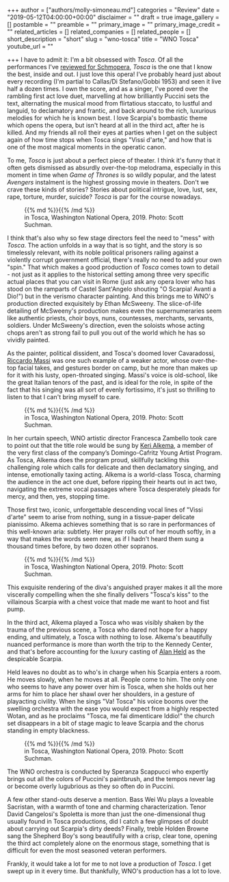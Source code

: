 +++
author = ["authors/molly-simoneau.md"]
categories = "Review"
date = "2019-05-12T04:00:00+00:00"
disclaimer = ""
draft = true
image_gallery = []
postamble = ""
preamble = ""
primary_image = ""
primary_image_credit = ""
related_articles = []
related_companies = []
related_people = []
short_description = "short"
slug = "wno-tosca"
title = "WNO Tosca"
youtube_url = ""

+++
I have to admit it: I'm a bit obsessed with _Tosca_. Of all the performances I've [reviewed for Schmopera](/authors/molly-simoneau/), _Tosca_ is the one that I know the best, inside and out. I just love this opera! I've probably heard just about every recording (I'm partial to Callas/Di Stefano/Gobbi 1953) and seen it live half a dozen times. I own the score, and as a singer, I've pored over the rambling first act love duet, marvelling at how brilliantly Puccini sets the text, alternating the musical mood from flirtatious staccato, to lustful and languid, to declamatory and frantic, and back around to the rich, luxurious melodies for which he is known best. I love Scarpia's bombastic theme which opens the opera, but isn't heard at all in the third act, after he is killed. And my friends all roll their eyes at parties when I get on the subject again of how time stops when Tosca sings "Vissi d'arte," and how that is one of the most magical moments in the operatic canon.

To me, _Tosca_ is just about a perfect piece of theater. I think it's funny that it often gets dismissed as absurdly over-the-top melodrama, especially in this moment in time when _Game of Thrones_ is so wildly popular, and the latest _Avengers_ instalment is the highest grossing movie in theaters. Don't we crave these kinds of stories? Stories about political intrigue, love, lust, sex, rape, torture, murder, suicide? _Tosca_ is par for the course nowadays.

<figure data-type="image">{{% md %}}{{% /md %}}

<figcaption> in Tosca, Washington National Opera, 2019. Photo: Scott Suchman.</figcaption>

</figure>

I think that's also why so few stage directors feel the need to "mess" with _Tosca_. The action unfolds in a way that is so tight, and the story is so timelessly relevant, with its noble political prisoners railing against a violently corrupt government official, there's really no need to add your own "spin." That which makes a good production of _Tosca_ comes town to detail - not just as it applies to the historical setting among three very specific actual places that you can visit in Rome (just ask any opera lover who has stood on the ramparts of Castel Sant'Angelo shouting "O Scarpia! Avanti a Dio!") but in the verismo character painting. And this brings me to WNO's production directed exquisitely by Ethan McSweeny. The slice-of-life detailing of McSweeny's production makes even the supernumeraries seem like authentic priests, choir boys, nuns, countesses, merchants, servants, soldiers. Under McSweeny's direction, even the soloists whose acting chops aren't as strong fail to pull you out of the world which he has so vividly painted.

As the painter, political dissident, and Tosca's doomed lover Cavaradossi, [Riccardo Massi](/scene/people/riccardo-massi/) was one such example of a weaker actor, whose over-the-top facial takes, and gestures border on camp, but he more than makes up for it with his lusty, open-throated singing. Massi's voice is old-school, like the great Italian tenors of the past, and is ideal for the role, in spite of the fact that his singing was all sort of evenly fortissimo, it's just so thrilling to listen to that I can't bring myself to care.

<figure data-type="image">{{% md %}}{{% /md %}}

<figcaption> in Tosca, Washington National Opera, 2019. Photo: Scott Suchman.</figcaption>

</figure>

In her curtain speech, WNO artistic director Francesca Zambello took care to point out that the title role would be sung by [Keri Alkema](/talking-with-singers-keri-alkema/), a member of the very first class of the company’s Domingo-Cafritz Young Artist Program. As Tosca, Alkema does the program proud, skillfully tackling this challenging role which calls for delicate and then declamatory singing, and intense, emotionally taxing acting. Alkema is a world-class Tosca, charming the audience in the act one duet, before ripping their hearts out in act two, navigating the extreme vocal passages where Tosca desperately pleads for mercy, and then, yes, stopping time.

Those first two, iconic, unforgettable descending vocal lines of "Vissi d'arte" seem to arise from nothing, sung in a tissue-paper delicate pianissimo. Alkema achieves something that is so rare in performances of this well-known aria: subtlety. Her prayer rolls out of her mouth softly, in a way that makes the words seem new, as if I hadn't heard them sung a thousand times before, by two dozen other sopranos.

<figure data-type="image">{{% md %}}{{% /md %}}

<figcaption> in Tosca, Washington National Opera, 2019. Photo: Scott Suchman.</figcaption>

</figure>

This exquisite rendering of the diva's anguished prayer makes it all the more viscerally compelling when the she finally delivers "Tosca's kiss" to the villainous Scarpia with a chest voice that made me want to hoot and fist pump.

In the third act, Alkema played a Tosca who was visibly shaken by the trauma of the previous scene, a Tosca who dared not hope for a happy ending, and ultimately, a Tosca with nothing to lose. Alkema's beautifully nuanced performance is more than worth the trip to the Kennedy Center, and that's before accounting for the luxury casting of [Alan Held](/scene/people/alan-held/) as the despicable Scarpia.

Held leaves no doubt as to who's in charge when his Scarpia enters a room. He moves slowly, when he moves at all. People come to him. The only one who seems to have any power over him is Tosca, when she holds out her arms for him to place her shawl over her shoulders, in a gesture of playacting civility. When he sings "Va! Tosca" his voice booms over the swelling orchestra with the ease you would expect from a highly respected Wotan, and as he proclaims "Tosca, me fai dimenticare Iddio!" the church set disappears in a bit of stage magic to leave Scarpia and the chorus standing in empty blackness.

<figure data-type="image">{{% md %}}{{% /md %}}

<figcaption> in Tosca, Washington National Opera, 2019. Photo: Scott Suchman.</figcaption>

</figure>

The WNO orchestra is conducted by Speranza Scappucci who expertly brings out all the colors of Puccini's paintbrush, and the tempos never lag or become overly lugubrious as they so often do in Puccini.

A few other stand-outs deserve a mention. Bass Wei Wu plays a loveable Sacristan, with a warmth of tone and charming characterization. Tenor David Cangelosi's Spoletta is more than just the one-dimensional thug usually found in Tosca productions, did I catch a few glimpses of doubt about carrying out Scarpia's dirty deeds? Finally, treble Holden Browne sang the Shepherd Boy's song beautifully with a crisp, clear tone, opening the third act completely alone on the enormous stage, something that is difficult for even the most seasoned veteran performers.

Frankly, it would take a lot for me to not love a production of _Tosca_. I get swept up in it every time. But thankfully, WNO's production has a lot to love.